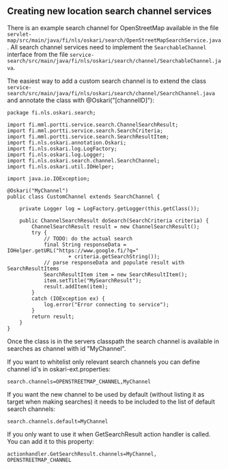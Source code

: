 ## Creating new location search channel services

There is an example search channel for OpenStreetMap available in the
file `servlet-map/src/main/java/fi/nls/oskari/search/OpenStreetMapSearchService.java`.
All search channel services need to implement the `SearchableChannel` interface from the
file `service-search/src/main/java/fi/nls/oskari/search/channel/SearchableChannel.java`.

The easiest way to add a custom search channel is to extend the class
`service-search/src/main/java/fi/nls/oskari/search/channel/SearchChannel.java` and annotate the class with @Oskari("[channelID]"):

    package fi.nls.oskari.search;

    import fi.mml.portti.service.search.ChannelSearchResult;
    import fi.mml.portti.service.search.SearchCriteria;
    import fi.mml.portti.service.search.SearchResultItem;
    import fi.nls.oskari.annotation.Oskari;
    import fi.nls.oskari.log.LogFactory;
    import fi.nls.oskari.log.Logger;
    import fi.nls.oskari.search.channel.SearchChannel;
    import fi.nls.oskari.util.IOHelper;

    import java.io.IOException;

    @Oskari("MyChannel")
    public class CustomChannel extends SearchChannel {

        private Logger log = LogFactory.getLogger(this.getClass());

        public ChannelSearchResult doSearch(SearchCriteria criteria) {
            ChannelSearchResult result = new ChannelSearchResult();
            try {
                // TODO: do the actual search
                final String responseData = IOHelper.getURL("https://www.google.fi/?q="
                        + criteria.getSearchString());
                // parse responseData and populate result with SearchResultItems
                SearchResultItem item = new SearchResultItem();
                item.setTitle("MySearchResult");
                result.addItem(item);
            }
            catch (IOException ex) {
                log.error("Error connecting to service");
            }
            return result;
        }
    }

Once the class is in the servers classpath the search channel is available in searches as channel with id "MyChannel".

If you want to whitelist only relevant search channels you can define channel id's in oskari-ext.properties:

    search.channels=OPENSTREETMAP_CHANNEL,MyChannel

If you want the new channel to be used by default (without listing it as target when making searches)
it needs to be included to the list of default search channels:

    search.channels.default=MyChannel

If you only want to use it when GetSearchResult action handler is called. You can add it to this property:

    actionhandler.GetSearchResult.channels=MyChannel, OPENSTREETMAP_CHANNEL
